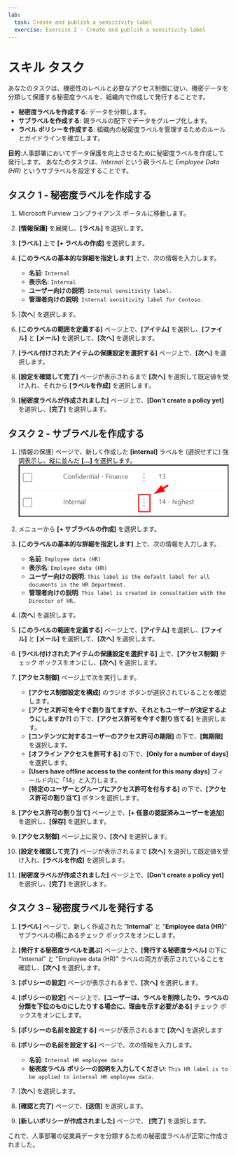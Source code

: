 ```yaml
---
lab:
  task: Create and publish a sensitivity label
  exercise: Exercise 2 - Create and publish a sensitivity label
---
```


# スキル タスク

あなたのタスクは、機密性のレベルと必要なアクセス制御に従い、機密データを分類して保護する秘密度ラベルを、組織内で作成して発行することです。

- **秘密度ラベルを作成する**: データを分類します。
- **サブラベルを作成する**: 親ラベルの配下でデータをグループ化します。
- **ラベル ポリシーを作成する**: 組織内の秘密度ラベルを管理するためのルールとガイドラインを確立します。

**目的**:人事部署においてデータ保護を向上させるために秘密度ラベルを作成して発行します。 あなたのタスクは、_Internal_ という親ラベルと _Employee Data (HR)_ というサブラベルを設定することです。

## タスク 1 - 秘密度ラベルを作成する

1. Microsoft Purview コンプライアンス ポータルに移動します。
1. **[情報保護]** を展開し、**[ラベル]** を選択します。
1. **[ラベル]** 上で **[+ ラベルの作成]** を選択します。
1. **[このラベルの基本的な詳細を指定します]** 上で、次の情報を入力します。

    - **名前**: `Internal`
    - **表示名**: `Internal`
    - **ユーザー向けの説明**: `Internal sensitivity label.`
    - **管理者向けの説明**: `Internal sensitivity label for Contoso.`

1. [**次へ**] を選択します。
1. **[このラベルの範囲を定義する]** ページ上で、**[アイテム]** を選択し、**[ファイル]** と **[メール]** を選択して、**[次へ]** を選択します。
1. **[ラベル付けされたアイテムの保護設定を選択する]** ページ上で、**[次へ]** を選択します。
1. **[設定を確認して完了]** ページが表示されるまで **[次へ]** を選択して既定値を受け入れ、それから **[ラベルを作成]** を選択します。
1. **[秘密度ラベルが作成されました]** ページ上で、**[Don't create a policy yet]** を選択し、**[完了]** を選択します。

## タスク 2 - サブラベルを作成する

1. [情報の保護] ページで、新しく作成した **[internal]** ラベルを (選択せずに) 強調表示し、縦に並んだ **[...]** を選択します。![垂直ドット メニューの画像](../Media/SensitivityLabelDotMenu.png)
1. メニューから **[+ サブラベルの作成]** を選択します。
1. **[このラベルの基本的な詳細を指定します]** 上で、次の情報を入力します。

   - **名前**: `Employee data (HR)`
   - **表示名**: `Employee data (HR)`
   - **ユーザー向けの説明**: `This label is the default label for all documents in the HR Department.`
   - **管理者向けの説明**: `This label is created in consultation with the Director of HR.`
1. [**次へ**] を選択します。
1. **[このラベルの範囲を定義する]** ページ上で、**[アイテム]** を選択し、**[ファイル]** と **[メール]** を選択して、**[次へ]** を選択します。
1. **[ラベル付けされたアイテムの保護設定を選択する]** 上で、**[アクセス制御]** チェック ボックスをオンにし、**[次へ]** を選択します。
1. **[アクセス制御]** ページ上で次を実行します。
   - **[アクセス制御設定を構成]** のラジオ ボタンが選択されていることを確認します。
   - **[アクセス許可を今すぐ割り当てますか、それともユーザーが決定するようにしますか?]** の下で、**[アクセス許可を今すぐ割り当てる]** を選択します。
   - **[コンテンツに対するユーザーのアクセス許可の期限]** の下で、**[無期限]** を選択します。
   - **[オフライン アクセスを許可する]** の下で、**[Only for a number of days]** を選択します。
   - **[Users have offline access to the content for this many days]** フィールド内に「14」と入力します。
   - **[特定のユーザーとグループにアクセス許可を付与する]** の下で、**[アクセス許可の割り当て]** ボタンを選択します。
1. **[アクセス許可の割り当て]** ページ上で、**[+ 任意の認証済みユーザーを追加]** を選択し、**[保存]** を選択します。
1. **[アクセス制御]** ページ上に戻り、**[次へ]** を選択します。
1. **[設定を確認して完了]** ページが表示されるまで **[次へ]** を選択して既定値を受け入れ、**[ラベルを作成]** を選択します。
1. **[秘密度ラベルが作成されました]** ページ上で、**[Don't create a policy yet]** を選択し、**[完了]** を選択します。

## タスク 3 – 秘密度ラベルを発行する

1. **[ラベル]** ページで、新しく作成された "**Internal**" と "**Employee data (HR)**" サブラベルの横にあるチェック ボックスをオンにします。
1. **[発行する秘密度ラベルを選ぶ]** ページ上で、**[発行する秘密度ラベル]** の下に "Internal" と "Employee data (HR)" ラベルの両方が表示されていることを確認し、**[次へ]** を選択します。
1. **[ポリシーの設定]** ページが表示されるまで、**[次へ]** を選択します。
1. **[ポリシーの設定]** ページ上で、**[ユーザーは、ラベルを削除したり、ラベルの分類を下位のものにしたりする場合に、理由を示す必要がある]** チェック ボックスをオンにします。
1. **[ポリシーの名前を設定する]** ページが表示されるまで **[次へ]** を選択します
1. **[ポリシーの名前を設定する]** ページで、次の情報を入力します。

   - **名前**: `Internal HR employee data`
   - **秘密度ラベル ポリシーの説明を入力してください**: `This HR label is to be applied to internal HR employee data.`

1. [**次へ**] を選択します。
1. **[確認と完了]** ページで、**[送信]** を選択します。
1. **[新しいポリシーが作成されました]** ページで、 **[完了]** を選択します。

これで、人事部署の従業員データを分類するための秘密度ラベルが正常に作成されました。
